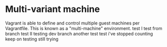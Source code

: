# Multi-variant machine 

Vagrant is able to define and control multiple guest machines per Vagrantfile. This is known as a "multi-machine" environment.
test I
test from branch
test II
testing dev branch
another test
test i've stopped counting
keep on testing
still trying
